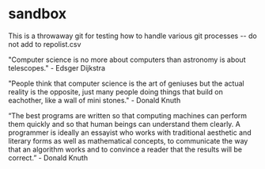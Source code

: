 # sandbox
This is a throwaway git for testing how to handle various git processes -- do not add to repolist.csv

"Computer science is no more about computers than astronomy is about telescopes." - Edsger Dijkstra

"People think that computer science is the art of geniuses but the actual reality is the opposite, just many people doing things that build on eachother, like a wall of mini stones." - Donald Knuth

“The best programs are written so that computing machines can perform them quickly and so that human beings can understand them clearly. A programmer is ideally an essayist who works with traditional aesthetic and literary forms as well as mathematical concepts, to communicate the way that an algorithm works and to convince a reader that the results will be correct.”  - Donald Knuth
